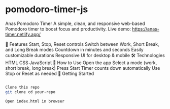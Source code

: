 # pomodoro-timer-js
Anas Pomodoro Timer
A simple, clean, and responsive web-based Pomodoro timer to boost focus and productivity.
Live demo: https://anas-timer.netlify.app/

🔧 Features
Start, Stop, Reset controls
Switch between Work, Short Break, and Long Break modes
Countdown in minutes and seconds
Easily customizable durations
Responsive UI for desktop & mobile
🛠 Technologies
HTML
CSS
JavaScript
🚀 How to Use
Open the app
Select a mode (work, short break, long break)
Press Start
Timer counts down automatically
Use Stop or Reset as needed
📂 Getting Started
```bash

Clone this repo
git clone cd your-repo

Open index.html in browser
